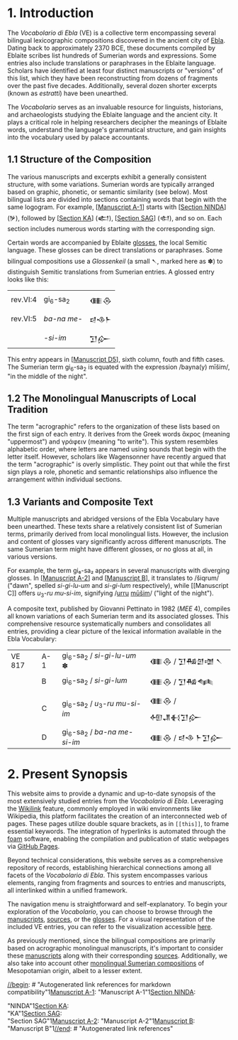 # 1. Introduction

The *Vocabolario di Ebla* (VE) is a collective term encompassing several bilingual lexicographic compositions discovered in the ancient city of [Ebla](https://pleiades.stoa.org/places/869702586). Dating back to approximately 2370 BCE, these documents compiled by Eblaite scribes list hundreds of Sumerian words and expressions. Some entries also include translations or paraphrases in the Eblaite language. Scholars have identified at least four distinct manuscripts or "versions" of this list, which they have been reconstructing from dozens of fragments over the past five decades. Additionally, several dozen shorter excerpts (known as *estratti*) have been unearthed.

The *Vocabolario* serves as an invaluable resource for linguists, historians, and archaeologists studying the Eblaite language and the ancient city. It plays a critical role in helping researchers decipher the meanings of Eblaite words, understand the language's grammatical structure, and gain insights into the vocabulary used by palace accountants.

## 1.1 Structure of the Composition

The various manuscripts and excerpts exhibit a generally consistent structure, with some variations. Sumerian words are typically arranged based on graphic, phonetic, or semantic similarity (see below). Most bilingual lists are divided into sections containing words that begin with the same logogram. For example, [[Manuscript A-1]] starts with [[Section NINDA]] (𒃻), followed by [[Section KA]] (𒅗), [[Section SAG]] (𒊕), and so on. Each section includes numerous words starting with the corresponding sign.

Certain words are accompanied by Eblaite [glosses](https://www.merriam-webster.com/dictionary/gloss#dictionary-entry-3), the local Semitic language. These glosses can be direct translations or paraphrases. Some bilingual compositions use a *Glossenkeil* (a small 𒀹, marked here as ✽) to distinguish Semitic translations from Sumerian entries. A glossed entry looks like this:

|          |                               |     |
| -------- | ----------------------------- | --- |
| rev.VI:4 | gi<sub>6</sub>-sa<sub>2</sub> | 𒈪𒁲  |
| rev.VI:5 | *ba-na me-*                   | 𒁀𒈾𒈨 |
|          | *-si-im*                      | 𒋛𒅎  |

This entry appears in [[Manuscript D5]], sixth column, fouth and fifth cases. The Sumerian term gi<sub>6</sub>-sa<sub>2</sub> is equated with the expression /bayna(y) mīšim/, "in the middle of the night".

## 1.2 The Monolingual Manuscripts of Local Tradition

The term "acrographic" refers to the organization of these lists based on the first sign of each entry. It derives from the Greek words ἄκρος (meaning "uppermost") and γράφειν (meaning "to write"). This system resembles alphabetic order, where letters are named using sounds that begin with the letter itself. However, scholars like Wagensonner have recently argued that the term "acrographic" is overly simplistic. They point out that while the first sign plays a role, phonetic and semantic relationships also influence the arrangement within individual sections.
 
## 1.3 Variants and Composite Text

Multiple manuscripts and abridged versions of the Ebla Vocabulary have been unearthed. These texts share a relatively consistent list of Sumerian terms, primarily derived from local monolingual lists. However, the inclusion and content of glosses vary significantly across different manuscripts. The same Sumerian term might have different glosses, or no gloss at all, in various versions.

For example, the term gi₆-sa₂ appears in several manuscripts with diverging glosses. In [[Manuscript A-2]] and [[Manuscript B]], it translates to /šiqrum/ ("dawn", spelled *si-gi-lu-um* and *si-gi-lum* respectively), while [[Manuscript C]] offers *u*<sub>3</sub>-*ru* *mu-si-im*, signifying /[urru](https://www.ebl.lmu.de/dictionary/urru%20I) [mūšim](https://www.ebl.lmu.de/dictionary/m%C5%AB%C5%A1u%20I)/ ("light of the night").

A composite text, published by Giovanni Pettinato in 1982 (*MEE* 4), compiles all known variations of each Sumerian term and its associated glosses. This comprehensive resource systematically numbers and consolidates all entries, providing a clear picture of the lexical information available in the Ebla Vocabulary:

|        |     |                                                                 |             |
| ------ | --- | --------------------------------------------------------------- | ----------- |
| VE 817 | A-1 | gi<sub>6</sub>-sa<sub>2</sub> / *si-gi-lu-um* ✽                 | 𒈪𒁲 / 𒋛𒄀𒇻𒌝 𒀹 |
|        | B   | gi<sub>6</sub>-sa<sub>2</sub> / *si-gi-lum*                     | 𒈪𒁲 / 𒋛𒄀𒈝    |
|        | C   | gi<sub>6</sub>-sa<sub>2</sub> / *u*<sub>3</sub>-*ru* *mu-si-im* | 𒈪𒁲 / 𒅇𒂗𒈬𒋛𒅎  |
|        | D   | gi<sub>6</sub>-sa<sub>2</sub> / *ba-na me-si-im*                | 𒈪𒁲 / 𒁀𒈾 𒈨𒋛𒅎 |

# 2. Present Synopsis

This website aims to provide a dynamic and up-to-date synopsis of the most extensively studied entries from the *Vocabolario di Ebla*. Leveraging the [Wikilink](https://en.wikipedia.org/wiki/Help:Link) feature, commonly employed in wiki environments like Wikipedia, this platform facilitates the creation of an interconnected web of pages. These pages utilize double square brackets, as in ``[[this]]``, to frame essential keywords. The integration of hyperlinks is automated through the [foam](https://foambubble.github.io/) software, enabling the compilation and publication of static webpages via [GitHub Pages](https://pages.github.com/).

Beyond technical considerations, this website serves as a comprehensive repository of records, establishing hierarchical connections among all facets of the *Vocabolario di Ebla*. This system encompasses various elements, ranging from fragments and sources to entries and manuscripts, all interlinked within a unified framework.

The navigation menu is straightforward and self-explanatory. To begin your exploration of the *Vocabolario*, you can choose to browse through the [manuscripts](https://erica-scarpa.github.io/VE/Bilingual%20Manuscripts.html), [sources](https://erica-scarpa.github.io/VE/Bilingual.html), or the [glosses](https://erica-scarpa.github.io/VE/Synopsis.html). For a visual representation of the included VE entries, you can refer to the visualization accessible [here](https://erica-scarpa.github.io/VE/Chart.html).

As previously mentioned, since the bilingual compositions are primarily based on acrographic monolingual manuscripts, it's important to consider these [manuscripts](https://erica-scarpa.github.io/VE/Monolingual%20Local%20Manuscripts.html) along with their corresponding [sources](https://erica-scarpa.github.io/VE/Monolingual%20Local.html). Additionally, we also take into account other [monolingual Sumerian compositions](https://erica-scarpa.github.io/VE/Monolingual.html) of Mesopotamian origin, albeit to a lesser extent.

[//begin]: # "Autogenerated link references for markdown compatibility"1[Manuscript A-1]: <Manuscript A-1> "Manuscript A-1"1[Section NINDA]: <Section NINDA> "NINDA"1[Section KA]: <Section KA> "KA"1[Section SAG]: <Section SAG> "Section SAG"1[Manuscript A-2]: <Manuscript A-2> "Manuscript A-2"1[Manuscript B]: <Manuscript B> "Manuscript B"1[//end]: # "Autogenerated link references"

[//begin]: # "Autogenerated link references for markdown compatibility"
[Manuscript A-1]: <Manuscript A-1> "Manuscript A-1"
[Section NINDA]: <Section NINDA> "NINDA"
[Section KA]: <Section KA> "KA"
[Section SAG]: <Section SAG> "Section SAG"
[Manuscript D5]: <Manuscript D5> "Manuscript D5"
[Manuscript A-2]: <Manuscript A-2> "Manuscript A-2"
[Manuscript B]: <Manuscript B> "Manuscript B"
[//end]: # "Autogenerated link references"